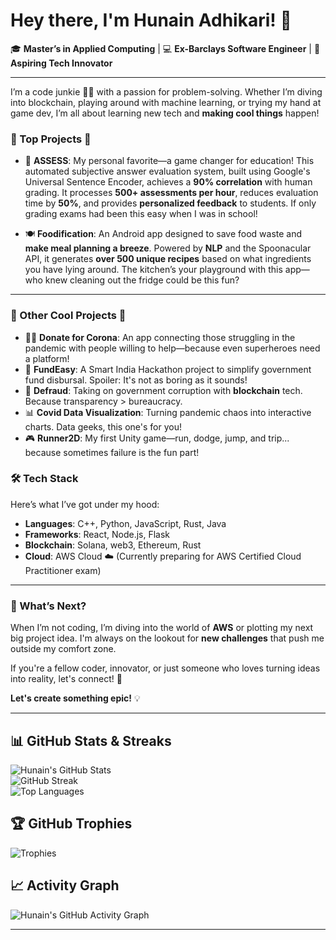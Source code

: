 # Hey there, I'm Hunain Adhikari! 👋

🎓 **Master’s in Applied Computing** | 💻 **Ex-Barclays Software Engineer** | 🚀 **Aspiring Tech Innovator**

---

I’m a code junkie 🧑‍💻 with a passion for problem-solving. Whether I’m diving into blockchain, playing around with machine learning, or trying my hand at game dev, I’m all about learning new tech and **making cool things** happen!

### 🌟 Top Projects 🌟

- 📝 **ASSESS**: My personal favorite—a game changer for education! This automated subjective answer evaluation system, built using Google's Universal Sentence Encoder, achieves a **90% correlation** with human grading. It processes **500+ assessments per hour**, reduces evaluation time by **50%**, and provides **personalized feedback** to students. If only grading exams had been this easy when I was in school!
  
- 🍽️ **Foodification**: An Android app designed to save food waste and **make meal planning a breeze**. Powered by **NLP** and the Spoonacular API, it generates **over 500 unique recipes** based on what ingredients you have lying around. The kitchen’s your playground with this app—who knew cleaning out the fridge could be this fun?

---

### 🚧 Other Cool Projects 🚧

- 🦸‍♂️ **Donate for Corona**: An app connecting those struggling in the pandemic with people willing to help—because even superheroes need a platform!
- 🏦 **FundEasy**: A Smart India Hackathon project to simplify government fund disbursal. Spoiler: It's not as boring as it sounds!
- 🔗 **Defraud**: Taking on government corruption with **blockchain** tech. Because transparency > bureaucracy.
- 📊 **Covid Data Visualization**: Turning pandemic chaos into interactive charts. Data geeks, this one's for you!
- 🎮 **Runner2D**: My first Unity game—run, dodge, jump, and trip... because sometimes failure is the fun part!

### 🛠️ Tech Stack
Here’s what I’ve got under my hood:
- **Languages**: C++, Python, JavaScript, Rust, Java
- **Frameworks**: React, Node.js, Flask
- **Blockchain**: Solana, web3, Ethereum, Rust
- **Cloud**: AWS Cloud ☁️ (Currently preparing for AWS Certified Cloud Practitioner exam)

---

### 🎯 What’s Next?
When I’m not coding, I’m diving into the world of **AWS** or plotting my next big project idea. I'm always on the lookout for **new challenges** that push me outside my comfort zone.

If you're a fellow coder, innovator, or just someone who loves turning ideas into reality, let's connect! 🤝

**Let's create something epic!** 💡

---

## 📊 GitHub Stats & Streaks

![Hunain's GitHub Stats](https://github-readme-stats.vercel.app/api?username=hunainadhi&show_icons=true&theme=radical&hide=prs,issues)  
![GitHub Streak](https://github-readme-streak-stats.herokuapp.com/?user=hunainadhi&theme=radical)  
![Top Languages](https://github-readme-stats.vercel.app/api/top-langs/?username=hunainadhi&layout=compact&theme=radical)

## 🏆 GitHub Trophies

![Trophies](https://github-profile-trophy.vercel.app/?username=hunainadhi&theme=radical&column=4)

## 📈 Activity Graph

![Hunain's GitHub Activity Graph](https://github-readme-activity-graph.vercel.app/graph?username=hunainadhi&theme=react-dark&bg_color=20232a&hide_border=true&line=F85D7F&color=F85D7F)

---

